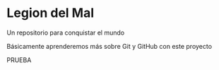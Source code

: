 # Legion del Mal
Un repositorio para conquistar el mundo

Básicamente aprenderemos más sobre Git y GitHub con este proyecto

PRUEBA
